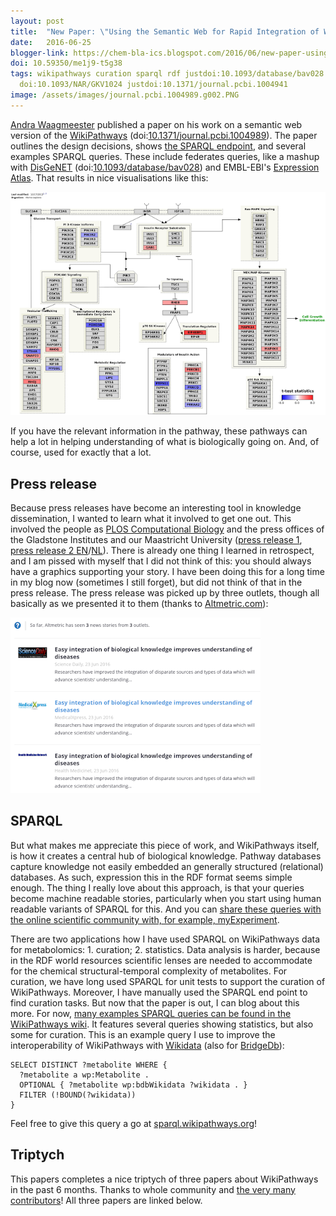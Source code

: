 ```yaml
---
layout: post
title:  "New Paper: \"Using the Semantic Web for Rapid Integration of WikiPathways with Other Biological Online Data Resources\""
date:   2016-06-25
blogger-link: https://chem-bla-ics.blogspot.com/2016/06/new-paper-using-semantic-web-for-rapid.html
doi: 10.59350/me1j9-t5g38
tags: wikipathways curation sparql rdf justdoi:10.1093/database/bav028 doi:10.1371/JOURNAL.PCBI.1004989 wikidata
  doi:10.1093/NAR/GKV1024 justdoi:10.1371/journal.pcbi.1004941
image: /assets/images/journal.pcbi.1004989.g002.PNG
---
```


[Andra Waagmeester](http://micelio.be/) published a paper on his work on a semantic web version of the [WikiPathways](https://wikipathways.org/)
(doi:[10.1371/journal.pcbi.1004989](https://doi.org/10.1371/journal.pcbi.1004989)). The paper outlines the design decisions, shows
[the SPARQL endpoint](https://sparql.wikipathways.org/), and several examples SPARQL queries. These include federates queries, like a mashup
with [DisGeNET](https://www.disgenet.org/) (doi:[10.1093/database/bav028](https://doi.org/10.1093/database/bav028)) and EMBL-EBI's
[Expression Atlas](https://www.ebi.ac.uk/gxa/home). That results in nice visualisations like this:

![](/assets/images/journal.pcbi.1004989.g002.PNG)

If you have the relevant information in the pathway, these pathways can help a lot in helping understanding of what is biologically going on.
And, of course, used for exactly that a lot.

## Press release

Because press releases have become an interesting tool in knowledge dissemination, I wanted to learn what it involved to get one out. This
involved the people as [PLOS Computational Biology](http://journals.plos.org/ploscompbiol/) and the press offices of the Gladstone Institutes
and our Maastricht University ([press release 1](https://gladstone.org/about-us/news/easy-integration-biological-knowledge-improves-understanding-diseases),
[press release 2 EN](https://www.maastrichtuniversity.nl/news/easy-integrating-biological-knowledge-improves-understanding-diseases)/[NL](https://www.maastrichtuniversity.nl/nl/nieuws/eenvoudigere-integratie-van-biologische-kennis-verbetert-begrip-van-ziekten)).
There is already one thing I learned in retrospect, and I am pissed with myself that I did not think of this: you should always have a
graphics supporting your story. I have been doing this for a long time in my blog now (sometimes I still forget), but did not think of
that in the press release. The press release was picked up by three outlets, though all basically as we presented it to them (thanks to
[Altmetric.com](http://altmetric.com/)):

![](/assets/images/pressReleaseUptake.png)

## SPARQL

But what makes me appreciate this piece of work, and WikiPathways itself, is how it creates a central hub of biological knowledge.
Pathway databases capture knowledge not easily embedded an generally structured (relational) databases. As such, expression this
in the RDF format seems simple enough. The thing I really love about this approach, is that your queries become machine readable
stories, particularly when you start using human readable variants of SPARQL for this. And you can
[share these queries with the online scientific community with, for example, myExperiment](http://chem-bla-ics.blogspot.nl/2009/08/bioclipse-and-sparql-end-points-2.html).

There are two applications how I have used SPARQL on WikiPathways data for metabolomics: 1. curation; 2. statistics. Data analysis
is harder, because in the RDF world resources scientific lenses are needed to accommodate for the chemical structural-temporal
complexity of metabolites. For curation, we have long used SPARQL for unit tests to support the curation of WikiPathways.
Moreover, I have manually used the SPARQL end point to find curation tasks. But now that the paper is out, I can blog about
this more. For now, [many examples SPARQL queries can be found in the WikiPathways wiki](http://www.wikipathways.org/index.php/Help:WikiPathways_Sparql_queries).
It features several queries showing statistics, but also some for curation. This is an example query I use to improve the
interoperability of WikiPathways with [Wikidata](https://wikidata.org/) (also for [BridgeDb](https://bridgedb.org/)):

```sparql
SELECT DISTINCT ?metabolite WHERE {
  ?metabolite a wp:Metabolite .
  OPTIONAL { ?metabolite wp:bdbWikidata ?wikidata . }
  FILTER (!BOUND(?wikidata))
}
```

Feel free to give this query a go at [sparql.wikipathways.org](https://sparql.wikipathways.org/)!

## Triptych

This papers completes a nice triptych of three papers about WikiPathways in the past 6 months. Thanks to
whole community and [the very many contributors](http://www.wikipathways.org/index.php/Special:ContributionScores)!
All three papers are linked below.
